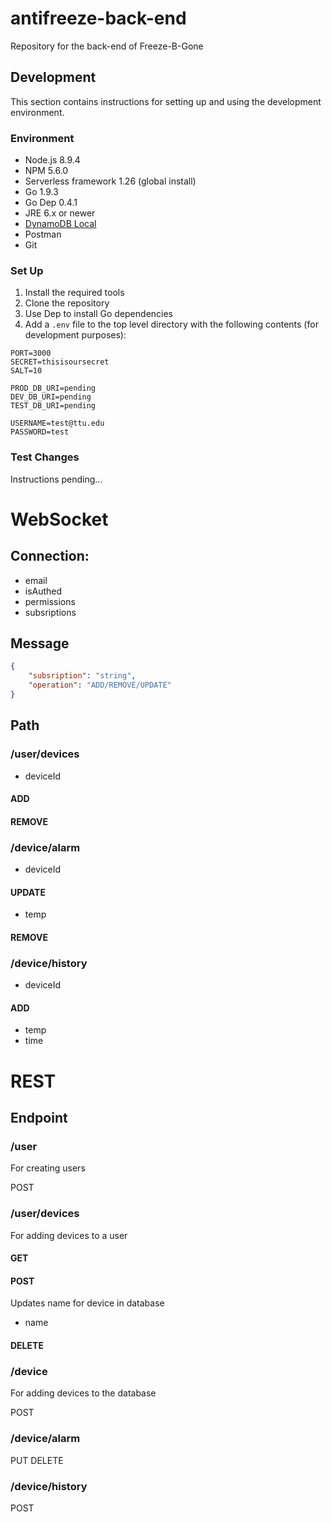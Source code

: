 # antifreeze-back-end
Repository for the back-end of Freeze-B-Gone

## Development

This section contains instructions for setting up and using the development environment.

### Environment

- Node.js 8.9.4
- NPM 5.6.0
- Serverless framework 1.26 (global install)
- Go 1.9.3
- Go Dep 0.4.1
- JRE 6.x or newer
- [DynamoDB Local](https://docs.aws.amazon.com/amazondynamodb/latest/developerguide/DynamoDBLocal.html)
- Postman
- Git

### Set Up

1. Install the required tools
2. Clone the repository
3. Use Dep to install Go dependencies
4. Add a `.env` file to the top level directory with the following contents (for development purposes):

```
PORT=3000
SECRET=thisisoursecret
SALT=10

PROD_DB_URI=pending
DEV_DB_URI=pending
TEST_DB_URI=pending

USERNAME=test@ttu.edu
PASSWORD=test
```

### Test Changes

Instructions pending...

# WebSocket

## Connection:

- email
- isAuthed
- permissions
- subsriptions

## Message

```json
{
    "subsription": "string",
    "operation": "ADD/REMOVE/UPDATE"
}
```

## Path

### /user/devices

- deviceId

#### ADD
#### REMOVE

### /device/alarm

- deviceId

#### UPDATE

- temp

#### REMOVE

### /device/history

- deviceId

#### ADD

- temp
- time

# REST

## Endpoint

### /user

For creating users

POST

### /user/devices

For adding devices to a user

#### GET
#### POST

Updates name for device in database

- name

#### DELETE

### /device

For adding devices to the database

POST

### /device/alarm

PUT
DELETE

### /device/history

POST
